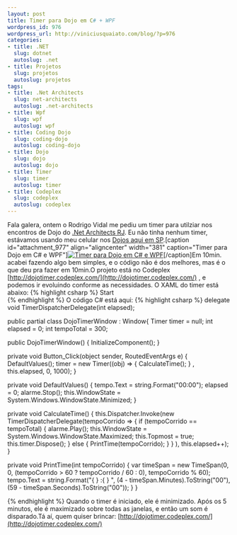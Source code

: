 ```yaml
--- 
layout: post
title: Timer para Dojo em C# + WPF
wordpress_id: 976
wordpress_url: http://viniciusquaiato.com/blog/?p=976
categories: 
- title: .NET
  slug: dotnet
  autoslug: .net
- title: Projetos
  slug: projetos
  autoslug: projetos
tags: 
- title: .Net Architects
  slug: net-architects
  autoslug: .net-architects
- title: Wpf
  slug: wpf
  autoslug: wpf
- title: Coding Dojo
  slug: coding-dojo
  autoslug: coding-dojo
- title: Dojo
  slug: dojo
  autoslug: dojo
- title: Timer
  slug: timer
  autoslug: timer
- title: Codeplex
  slug: codeplex
  autoslug: codeplex
---
```

Fala galera, ontem o Rodrigo Vidal me pediu um timer para utilziar nos encontros de Dojo do [.Net Architects RJ](http://rj.dotnetarchitects.net/). Eu não tinha nenhum timer, estávamos usando meu celular nos [Dojos aqui em SP](http://dojo.dotnetarchitects.net).[caption id="attachment_977" align="aligncenter" width="381" caption="Timer para Dojo em C# e WPF"][![Timer para Dojo em C# e WPF](http://viniciusquaiato.com/blog/wp-content/uploads/2010/05/dojotimer.png "Timer para Dojo em C# e WPF")](http://viniciusquaiato.com/blog/wp-content/uploads/2010/05/dojotimer.png)[/caption]Em 10min. acabei fazendo algo bem simples, e o código não é dos melhores, mas é o que deu pra fazer em 10min.O projeto está no Codeplex [http://dojotimer.codeplex.com/](http://dojotimer.codeplex.com/) , e podemos ir evoluindo conforme as necessidades. O XAML do timer está abaixo:
{% highlight csharp %}
                Start            </button>            
{% endhighlight %}
O código C# está aqui:
{% highlight csharp %}
delegate void TimerDispatcherDelegate(int elapsed);
    
public partial class DojoTimerWindow : Window{    Timer timer = null;
int elapsed = 0;
int tempoTotal = 300;
    
public DojoTimerWindow()    {        InitializeComponent();
    }
    
private void Button_Click(object sender, RoutedEventArgs e)    {        DefaultValues();
    timer = new Timer((obj) =>            {                CalculateTime();
    }
, this.elapsed, 0, 1000);
    }
    
private void DefaultValues()    {        tempo.Text = string.Format("00:00");
    elapsed = 0;
    alarme.Stop();
    this.WindowState = System.Windows.WindowState.Minimized;
    }
    
private void CalculateTime()    {        this.Dispatcher.Invoke(new TimerDispatcherDelegate(tempoCorrido =>        {            if (tempoCorrido == tempoTotal)            {                alarme.Play();
    this.WindowState = System.Windows.WindowState.Maximized;
    this.Topmost = true;
    this.timer.Dispose();
    }
            else            {                PrintTime(tempoCorrido);
    }
        }
), this.elapsed++);
    }
    
private void PrintTime(int tempoCorrido)    {
var timeSpan = new TimeSpan(0, 0, (tempoCorrido > 60 ? tempoCorrido / 60 : 0), tempoCorrido % 60);
    tempo.Text = string.Format("{
}
:{
}
", (4 - timeSpan.Minutes).ToString("00"), (59 - timeSpan.Seconds).ToString("00"));
    }
}

{% endhighlight %}
Quando o timer é iniciado, ele é minimizado. Após os 5 minutos, ele é maximizado sobre todas as janelas, e então um som é disparado.Tá aí, quem quiser brincar: [http://dojotimer.codeplex.com/](http://dojotimer.codeplex.com/)
